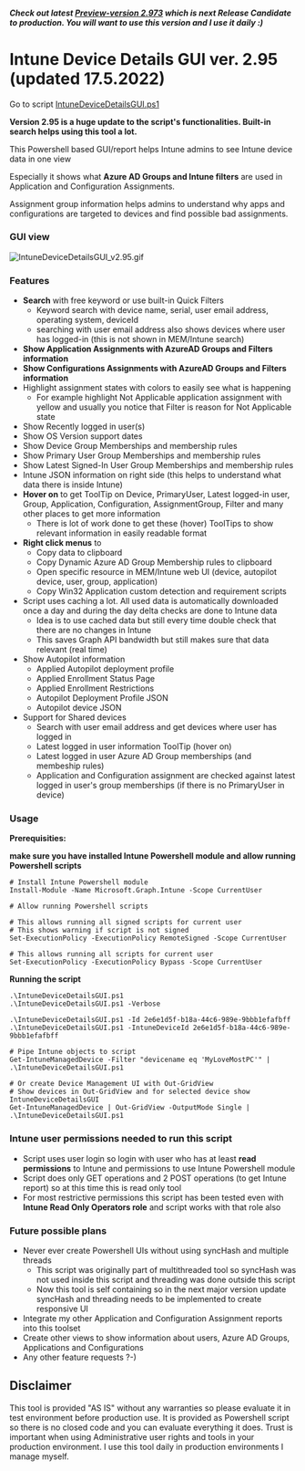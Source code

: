 ##### Check out latest [Preview-version 2.973](./Preview) which is next Release Candidate to production. You will want to use this version and I use it daily :)

# Intune Device Details GUI ver. 2.95 (updated 17.5.2022)
Go to script [IntuneDeviceDetailsGUI.ps1](./IntuneDeviceDetailsGUI.ps1)

**Version 2.95 is a huge update to the script's functionalities. Built-in search helps using this tool a lot.**

This Powershell based GUI/report helps Intune admins to see Intune device data in one view

Especially it shows what **Azure AD Groups and Intune filters** are used in Application and Configuration Assignments.

Assignment group information helps admins to understand why apps and configurations are targeted to devices and find possible bad assignments.

### GUI view
![IntuneDeviceDetailsGUI_v2.95.gif](https://github.com/petripaavola/IntuneDeviceDetailsGUI/blob/main/pics/IntuneDeviceDetailsGUI_v2.95.gif)

### Features
* **Search** with free keyword or use built-in Quick Filters
  * Keyword search with device name, serial, user email address, operating system, deviceId
  * searching with user email address also shows devices where user has logged-in (this is not shown in MEM/Intune search)
* **Show Application Assignments with AzureAD Groups and Filters information**
* **Show Configurations Assignments with AzureAD Groups and Filters information**
* Highlight assignment states with colors to easily see what is happening
  * For example highlight Not Applicable application assignment with yellow and usually you notice that Filter is reason for Not Applicable state
* Show Recently logged in user(s)
* Show OS Version support dates
* Show Device Group Memberships and membership rules
* Show Primary User Group Memberships and membership rules
* Show Latest Signed-In User Group Memberships and membership rules
* Intune JSON information on right side (this helps to understand what data there is inside Intune)
* **Hover on** to get ToolTip on Device, PrimaryUser, Latest logged-in user, Group, Application, Configuration, AssignmentGroup, Filter and many other places to get more information
  * There is lot of work done to get these (hover) ToolTips to show relevant information in easily readable format
* **Right click menus** to
  * Copy data to clipboard
  * Copy Dynamic Azure AD Group Membership rules to clipboard
  * Open specific resource in MEM/Intune web UI (device, autopilot device, user, group, application)
  * Copy Win32 Application custom detection and requirement scripts
* Script uses caching a lot. All used data is automatically downloaded once a day and during the day delta checks are done to Intune data
  * Idea is to use cached data but still every time double check that there are no changes in Intune
  * This saves Graph API bandwidth but still makes sure that data relevant (real time)
* Show Autopilot information
  * Applied Autopilot deployment profile
  * Applied Enrollment Status Page
  * Applied Enrollment Restrictions
  * Autopilot Deployment Profile JSON
  * Autopilot device JSON
* Support for Shared devices
  * Search with user email address and get devices where user has logged in
  * Latest logged in user information ToolTip (hover on)
  * Latest logged in user Azure AD Group memberships (and membeship rules)
  * Application and Configuration assignment are checked against latest logged in user's group memberships (if there is no PrimaryUser in device)


### Usage
**Prerequisities:**

**make sure you have installed Intune Powershell module and allow running Powershell scripts**
```
# Install Intune Powershell module
Install-Module -Name Microsoft.Graph.Intune -Scope CurrentUser

# Allow running Powershell scripts

# This allows running all signed scripts for current user
# This shows warning if script is not signed
Set-ExecutionPolicy -ExecutionPolicy RemoteSigned -Scope CurrentUser

# This allows running all scripts for current user
Set-ExecutionPolicy -ExecutionPolicy Bypass -Scope CurrentUser
```

**Running the script**
```
.\IntuneDeviceDetailsGUI.ps1
.\IntuneDeviceDetailsGUI.ps1 -Verbose

.\IntuneDeviceDetailsGUI.ps1 -Id 2e6e1d5f-b18a-44c6-989e-9bbb1efafbff
.\IntuneDeviceDetailsGUI.ps1 -IntuneDeviceId 2e6e1d5f-b18a-44c6-989e-9bbb1efafbff

# Pipe Intune objects to script
Get-IntuneManagedDevice -Filter "devicename eq 'MyLoveMostPC'" | .\IntuneDeviceDetailsGUI.ps1

# Or create Device Management UI with Out-GridView
# Show devices in Out-GridView and for selected device show IntuneDeviceDetailsGUI
Get-IntuneManagedDevice | Out-GridView -OutputMode Single | .\IntuneDeviceDetailsGUI.ps1
```

### Intune user permissions needed to run this script
* Script uses user login so login with user who has at least **read permissions** to Intune and permissions to use Intune Powershell module
* Script does only GET operations and 2 POST operations (to get Intune report) so at this time this is read only tool
* For most restrictive permissions this script has been tested even with **Intune Read Only Operators role** and script works with that role also

### Future possible plans
* Never ever create Powershell UIs without using syncHash and multiple threads
  * This script was originally part of multithreaded tool so syncHash was not used inside this script and threading was done outside this script
  * Now this tool is self containing so in the next major version update syncHash and threading needs to be implemented to create responsive UI
* Integrate my other Application and Configuration Assignment reports into this toolset
* Create other views to show information about users, Azure AD Groups, Applications and Configurations
* Any other feature requests ?-)

## Disclaimer
This tool is provided "AS IS" without any warranties so please evaluate it in test environment before production use. It is provided as Powershell script so there is no closed code and you can evaluate everything it does. Trust is important when using Administrative user rights and tools in your production environment. I use this tool daily in production environments I manage myself.
